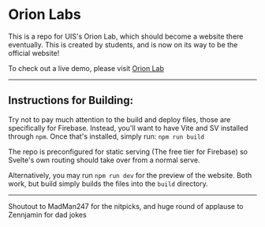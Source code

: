 # Orion Labs

This is a repo for UIS's Orion Lab, which should become a website there eventually.
This is created by students, and is now on its way to be the official website!

To check out a live demo, please visit [Orion Lab](https://uisorionlabs.web.app/)

---

## Instructions for Building:

Try not to pay much attention to the build and deploy files, those are specifically for Firebase.
Instead, you'll want to have Vite and SV installed through `npm`. Once that's installed, simply run:
`npm run build`

The repo is preconfigured for static serving (The free tier for Firebase) so Svelte's own routing should take over from a normal serve.

Alternatively, you may run `npm run dev` for the preview of the website. Both work, but build simply builds the files into the `build` directory.

---

Shoutout to MadMan247 for the nitpicks, and huge round of applause to Zennjamin for dad jokes